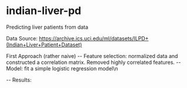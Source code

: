 # indian-liver-pd
Predicting liver patients from data

Data Source: https://archive.ics.uci.edu/ml/datasets/ILPD+(Indian+Liver+Patient+Dataset)

First Approach (rather naive)
-- Feature selection: normalized data and constructed a correlation matrix. Removed highly correlated features.
-- Model: fit a simple logistic regression model\n

-- Results: 
